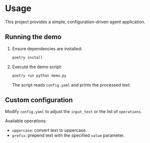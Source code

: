 # Usage

This project provides a simple, configuration-driven agent application.

## Running the demo

1. Ensure dependencies are installed:
   ```bash
   poetry install
   ```
2. Execute the demo script:
   ```bash
   poetry run python demo.py
   ```
   The script reads `config.yaml` and prints the processed text.

## Custom configuration

Modify `config.yaml` to adjust the `input_text` or the list of `operations`.

Available operations:

- `uppercase`: convert text to uppercase.
- `prefix`: prepend text with the specified `value` parameter.
